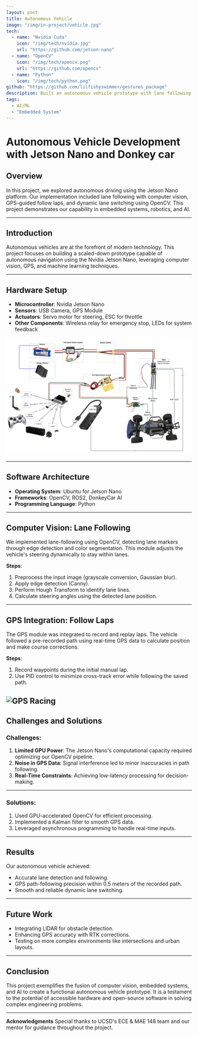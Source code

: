 ```yaml
---
layout: post
title: Autonomous Vehicle
image: "/img/in-project/vehicle.jpg"
tech:
  - name: "Nvidia Cuda"
    icon: "/img/tech/nvidia.jpg"
    url: "https://github.com/jetson-nano"
  - name: "OpenCV"
    icon: "/img/tech/opencv.png"
    url: "https://github.com/opencv"
  - name: "Python"
    icon: "/img/tech/python.png"
github: "https://github.com/lilfishyswimmer/gestures_package"
description: Built an autonomous vehicle prototype with lane following, GPS path tracking, and dynamic lane switching, displaying robotics and AI capabilities.
tags:
  - AI/ML
  - "Embedded System"
---
```


# Autonomous Vehicle Development with Jetson Nano and Donkey car

## Overview
In this project, we explored autonomous driving using the Jetson Nano platform. Our implementation included lane following with computer vision, GPS-guided follow laps, and dynamic lane switching using OpenCV. This project demonstrates our capability in embedded systems, robotics, and AI.

---

## Introduction
Autonomous vehicles are at the forefront of modern technology. This project focuses on building a scaled-down prototype capable of autonomous navigation using the Nvidia Jetson Nano, leveraging computer vision, GPS, and machine learning techniques.

---

## Hardware Setup
- **Microcontroller**: Nvidia Jetson Nano
- **Sensors**: USB Camera, GPS Module
- **Actuators**: Servo motor for steering, ESC for throttle
- **Other Components**: Wireless relay for emergency stop, LEDs for system feedback

![RC car layout](/img/in-project/car_layout.png)

---

## Software Architecture
- **Operating System**: Ubuntu for Jetson Nano
- **Frameworks**: OpenCV, ROS2, DonkeyCar AI
- **Programming Language**: Python

---

## Computer Vision: Lane Following
We implemented lane-following using OpenCV, detecting lane markers through edge detection and color segmentation. This module adjusts the vehicle's steering dynamically to stay within lanes.

**Steps**:
1. Preprocess the input image (grayscale conversion, Gaussian blur).
2. Apply edge detection (Canny).
3. Perform Hough Transform to identify lane lines.
4. Calculate steering angles using the detected lane position.


---

## GPS Integration: Follow Laps
The GPS module was integrated to record and replay laps. The vehicle followed a pre-recorded path using real-time GPS data to calculate position and make course corrections.

**Steps**:
1. Record waypoints during the initial manual lap.
2. Use PID control to minimize cross-track error while following the saved path.

![GPS Racing](/img/in-project/gps_racing.png)
---

## Challenges and Solutions
### Challenges:
1. **Limited GPU Power**: The Jetson Nano's computational capacity required optimizing our OpenCV pipeline.
2. **Noise in GPS Data**: Signal interference led to minor inaccuracies in path following.
3. **Real-Time Constraints**: Achieving low-latency processing for decision-making.

---

### Solutions:
1. Used GPU-accelerated OpenCV for efficient processing.
2. Implemented a Kalman filter to smooth GPS data.
3. Leveraged asynchronous programming to handle real-time inputs.

---

## Results
Our autonomous vehicle achieved:
- Accurate lane detection and following.
- GPS path-following precision within 0.5 meters of the recorded path.
- Smooth and reliable dynamic lane switching.

---

## Future Work
- Integrating LIDAR for obstacle detection.
- Enhancing GPS accuracy with RTK corrections.
- Testing on more complex environments like intersections and urban layouts.

---

## Conclusion
This project exemplifies the fusion of computer vision, embedded systems, and AI to create a functional autonomous vehicle prototype. It is a testament to the potential of accessible hardware and open-source software in solving complex engineering problems.

---

**Acknowledgments**
Special thanks to UCSD's ECE & MAE 148 team and our mentor for guidance throughout the project.

